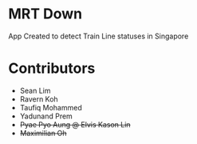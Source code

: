 # MRT Down
App Created to detect Train Line statuses in Singapore

# Contributors 
 * Sean Lim
 * Ravern Koh
 * Taufiq Mohammed
 * Yadunand Prem
 * ~~Pyae Pyo Aung @ Elvis Kason Lin~~
 * ~~Maximilian Oh~~
